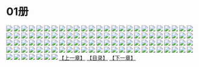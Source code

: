 # 01册
![](https://mao.mhtupian.com/uploads/img/7563/111230/1.jpg)
![](https://mao.mhtupian.com/uploads/img/7563/111230/2.jpg)
![](https://mao.mhtupian.com/uploads/img/7563/111230/3.jpg)
![](https://mao.mhtupian.com/uploads/img/7563/111230/4.jpg)
![](https://mao.mhtupian.com/uploads/img/7563/111230/5.jpg)
![](https://mao.mhtupian.com/uploads/img/7563/111230/6.jpg)
![](https://mao.mhtupian.com/uploads/img/7563/111230/7.jpg)
![](https://mao.mhtupian.com/uploads/img/7563/111230/8.jpg)
![](https://mao.mhtupian.com/uploads/img/7563/111230/9.jpg)
![](https://mao.mhtupian.com/uploads/img/7563/111230/10.jpg)
![](https://mao.mhtupian.com/uploads/img/7563/111230/11.jpg)
![](https://mao.mhtupian.com/uploads/img/7563/111230/12.jpg)
![](https://mao.mhtupian.com/uploads/img/7563/111230/13.jpg)
![](https://mao.mhtupian.com/uploads/img/7563/111230/14.jpg)
![](https://mao.mhtupian.com/uploads/img/7563/111230/15.jpg)
![](https://mao.mhtupian.com/uploads/img/7563/111230/16.jpg)
![](https://mao.mhtupian.com/uploads/img/7563/111230/17.jpg)
![](https://mao.mhtupian.com/uploads/img/7563/111230/18.jpg)
![](https://mao.mhtupian.com/uploads/img/7563/111230/19.jpg)
![](https://mao.mhtupian.com/uploads/img/7563/111230/20.jpg)
![](https://mao.mhtupian.com/uploads/img/7563/111230/21.jpg)
![](https://mao.mhtupian.com/uploads/img/7563/111230/22.jpg)
![](https://mao.mhtupian.com/uploads/img/7563/111230/23.jpg)
![](https://mao.mhtupian.com/uploads/img/7563/111230/24.jpg)
![](https://mao.mhtupian.com/uploads/img/7563/111230/25.jpg)
![](https://mao.mhtupian.com/uploads/img/7563/111230/26.jpg)
![](https://mao.mhtupian.com/uploads/img/7563/111230/27.jpg)
![](https://mao.mhtupian.com/uploads/img/7563/111230/28.jpg)
![](https://mao.mhtupian.com/uploads/img/7563/111230/29.jpg)
![](https://mao.mhtupian.com/uploads/img/7563/111230/30.jpg)
![](https://mao.mhtupian.com/uploads/img/7563/111230/31.jpg)
![](https://mao.mhtupian.com/uploads/img/7563/111230/32.jpg)
![](https://mao.mhtupian.com/uploads/img/7563/111230/33.jpg)
![](https://mao.mhtupian.com/uploads/img/7563/111230/34.jpg)
![](https://mao.mhtupian.com/uploads/img/7563/111230/35.jpg)
![](https://mao.mhtupian.com/uploads/img/7563/111230/36.jpg)
![](https://mao.mhtupian.com/uploads/img/7563/111230/37.jpg)
![](https://mao.mhtupian.com/uploads/img/7563/111230/38.jpg)
![](https://mao.mhtupian.com/uploads/img/7563/111230/39.jpg)
![](https://mao.mhtupian.com/uploads/img/7563/111230/40.jpg)
![](https://mao.mhtupian.com/uploads/img/7563/111230/41.jpg)
![](https://mao.mhtupian.com/uploads/img/7563/111230/42.jpg)
![](https://mao.mhtupian.com/uploads/img/7563/111230/43.jpg)
![](https://mao.mhtupian.com/uploads/img/7563/111230/44.jpg)
![](https://mao.mhtupian.com/uploads/img/7563/111230/45.jpg)
![](https://mao.mhtupian.com/uploads/img/7563/111230/46.jpg)
![](https://mao.mhtupian.com/uploads/img/7563/111230/47.jpg)
![](https://mao.mhtupian.com/uploads/img/7563/111230/48.jpg)
![](https://mao.mhtupian.com/uploads/img/7563/111230/49.jpg)
![](https://mao.mhtupian.com/uploads/img/7563/111230/50.jpg)
![](https://mao.mhtupian.com/uploads/img/7563/111230/51.jpg)
![](https://mao.mhtupian.com/uploads/img/7563/111230/52.jpg)
![](https://mao.mhtupian.com/uploads/img/7563/111230/53.jpg)
![](https://mao.mhtupian.com/uploads/img/7563/111230/54.jpg)
![](https://mao.mhtupian.com/uploads/img/7563/111230/55.jpg)
![](https://mao.mhtupian.com/uploads/img/7563/111230/56.jpg)
![](https://mao.mhtupian.com/uploads/img/7563/111230/57.jpg)
![](https://mao.mhtupian.com/uploads/img/7563/111230/58.jpg)
![](https://mao.mhtupian.com/uploads/img/7563/111230/59.jpg)
![](https://mao.mhtupian.com/uploads/img/7563/111230/60.jpg)
![](https://mao.mhtupian.com/uploads/img/7563/111230/61.jpg)
![](https://mao.mhtupian.com/uploads/img/7563/111230/62.jpg)
![](https://mao.mhtupian.com/uploads/img/7563/111230/63.jpg)
![](https://mao.mhtupian.com/uploads/img/7563/111230/64.jpg)
![](https://mao.mhtupian.com/uploads/img/7563/111230/65.jpg)
![](https://mao.mhtupian.com/uploads/img/7563/111230/66.jpg)
![](https://mao.mhtupian.com/uploads/img/7563/111230/67.jpg)
![](https://mao.mhtupian.com/uploads/img/7563/111230/68.jpg)
![](https://mao.mhtupian.com/uploads/img/7563/111230/69.jpg)
![](https://mao.mhtupian.com/uploads/img/7563/111230/70.jpg)
![](https://mao.mhtupian.com/uploads/img/7563/111230/71.jpg)
![](https://mao.mhtupian.com/uploads/img/7563/111230/72.jpg)
![](https://mao.mhtupian.com/uploads/img/7563/111230/73.jpg)
![](https://mao.mhtupian.com/uploads/img/7563/111230/74.jpg)
![](https://mao.mhtupian.com/uploads/img/7563/111230/75.jpg)
![](https://mao.mhtupian.com/uploads/img/7563/111230/76.jpg)
![](https://mao.mhtupian.com/uploads/img/7563/111230/77.jpg)
![](https://mao.mhtupian.com/uploads/img/7563/111230/78.jpg)
![](https://mao.mhtupian.com/uploads/img/7563/111230/79.jpg)
![](https://mao.mhtupian.com/uploads/img/7563/111230/80.jpg)
![](https://mao.mhtupian.com/uploads/img/7563/111230/81.jpg)
![](https://mao.mhtupian.com/uploads/img/7563/111230/82.jpg)
![](https://mao.mhtupian.com/uploads/img/7563/111230/83.jpg)
![](https://mao.mhtupian.com/uploads/img/7563/111230/84.jpg)
![](https://mao.mhtupian.com/uploads/img/7563/111230/85.jpg)
![](https://mao.mhtupian.com/uploads/img/7563/111230/86.jpg)
![](https://mao.mhtupian.com/uploads/img/7563/111230/87.jpg)
![](https://mao.mhtupian.com/uploads/img/7563/111230/88.jpg)
![](https://mao.mhtupian.com/uploads/img/7563/111230/89.jpg)
![](https://mao.mhtupian.com/uploads/img/7563/111230/90.jpg)
![](https://mao.mhtupian.com/uploads/img/7563/111230/91.jpg)
![](https://mao.mhtupian.com/uploads/img/7563/111230/92.jpg)
![](https://mao.mhtupian.com/uploads/img/7563/111230/93.jpg)
![](https://mao.mhtupian.com/uploads/img/7563/111230/94.jpg)
![](https://mao.mhtupian.com/uploads/img/7563/111230/95.jpg)
![](https://mao.mhtupian.com/uploads/img/7563/111230/96.jpg)
![](https://mao.mhtupian.com/uploads/img/7563/111230/97.jpg)
![](https://mao.mhtupian.com/uploads/img/7563/111230/98.jpg)
![](https://mao.mhtupian.com/uploads/img/7563/111230/99.jpg)
![](https://mao.mhtupian.com/uploads/img/7563/111230/100.jpg)
![](https://mao.mhtupian.com/uploads/img/7563/111230/101.jpg)
![](https://mao.mhtupian.com/uploads/img/7563/111230/102.jpg)
![](https://mao.mhtupian.com/uploads/img/7563/111230/103.jpg)
![](https://mao.mhtupian.com/uploads/img/7563/111230/104.jpg)
![](https://mao.mhtupian.com/uploads/img/7563/111230/105.jpg)
![](https://mao.mhtupian.com/uploads/img/7563/111230/106.jpg)
![](https://mao.mhtupian.com/uploads/img/7563/111230/107.jpg)
[【上一章】](./180.md)
[【目录】](./README.md)
[【下一章】](./README.md)
